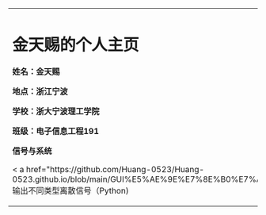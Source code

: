 <table border="0">
 <tr>
   <td width="75%">
     <h1>金天赐的个人主页</h1>
     <p><b>姓名：金天赐</b></p >
     <p><b>地点：浙江宁波</b></p >
     <p><b>学校：浙大宁波理工学院</b></p >
     <p><b>班级：电子信息工程191</b></p >
     <p><b>信号与系统</b></p >
     <p>< a href="https://github.com/Huang-0523/Huang-0523.github.io/blob/main/GUI%E5%AE%9E%E7%8E%B0%E7%A6%BB%E6%95%A3%E4%BF%A1%E5%8F%B7.py">GUI输出不同类型离散信号（Python)</ a></p >
   </td>
 </tr>
</table>
